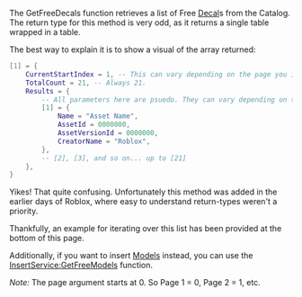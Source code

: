 The GetFreeDecals function retrieves a list of Free [Decal](https://developer.roblox.com/en-us/api-reference/class/Decal)s from the Catalog. The return type for this method is very odd, as it returns a single table wrapped in a table.

The best way to explain it is to show a visual of the array returned:

```lua
[1] = {
    CurrentStartIndex = 1, -- This can vary depending on the page you input.
    TotalCount = 21, -- Always 21.
    Results = {
        -- All parameters here are psuedo. They can vary depending on the asset.
        [1] = {
            Name = "Asset Name",
            AssetId = 0000000,
            AssetVersionId = 0000000,
            CreatorName = "Roblox",
        },
        -- [2], [3], and so on... up to [21]
    },
}
```

Yikes! That quite confusing. Unfortunately this method was added in the earlier days of Roblox, where easy to understand return-types weren't a priority.

Thankfully, an example for iterating over this list has been provided at the bottom of this page.

Additionally, if you want to insert [Models](https://developer.roblox.com/en-us/api-reference/class/Model) instead, you can use the [InsertService:GetFreeModels](https://developer.roblox.com/en-us/api-reference/function/InsertService/GetFreeModels) function.

_Note:_ The page argument starts at 0. So Page 1 = 0, Page 2 = 1, etc.
